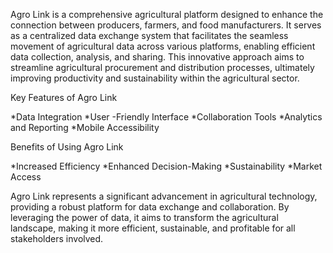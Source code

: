 Agro Link is a comprehensive agricultural platform designed to enhance the connection between producers, farmers, and food manufacturers. It serves as a centralized data exchange system that facilitates the seamless movement of agricultural data across various platforms, enabling efficient data collection, analysis, and sharing. This innovative approach aims to streamline agricultural procurement and distribution processes, ultimately improving productivity and sustainability within the agricultural sector.

Key Features of Agro Link

  *Data Integration
  *User -Friendly Interface
  *Collaboration Tools
  *Analytics and Reporting
  *Mobile Accessibility

Benefits of Using Agro Link

  *Increased Efficiency
  *Enhanced Decision-Making
  *Sustainability
  *Market Access

Agro Link represents a significant advancement in agricultural technology, providing a robust platform for data exchange and collaboration. By leveraging the power of data, it aims to transform the agricultural landscape, making it more efficient, sustainable, and profitable for all stakeholders involved.
